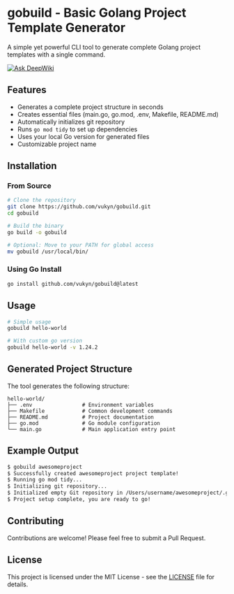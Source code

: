 # gobuild - Basic Golang Project Template Generator

A simple yet powerful CLI tool to generate complete Golang project templates with a single command.

[![Ask DeepWiki](https://deepwiki.com/badge.svg)](https://deepwiki.com/vukyn/gobuild)

## Features

-   Generates a complete project structure in seconds
-   Creates essential files (main.go, go.mod, .env, Makefile, README.md)
-   Automatically initializes git repository
-   Runs `go mod tidy` to set up dependencies
-   Uses your local Go version for generated files
-   Customizable project name

## Installation

### From Source

```bash
# Clone the repository
git clone https://github.com/vukyn/gobuild.git
cd gobuild

# Build the binary
go build -o gobuild

# Optional: Move to your PATH for global access
mv gobuild /usr/local/bin/
```

### Using Go Install

```bash
go install github.com/vukyn/gobuild@latest
```

## Usage

```bash
# Simple usage
gobuild hello-world

# With custom go version
gobuild hello-world -v 1.24.2
```

## Generated Project Structure

The tool generates the following structure:

```
hello-world/
├── .env                # Environment variables
├── Makefile            # Common development commands
├── README.md           # Project documentation
├── go.mod              # Go module configuration
└── main.go             # Main application entry point
```

## Example Output

```bash
$ gobuild awesomeproject
$ Successfully created awesomeproject project template!
$ Running go mod tidy...
$ Initializing git repository...
$ Initialized empty Git repository in /Users/username/awesomeproject/.git/
$ Project setup complete, you are ready to go!
```

## Contributing

Contributions are welcome! Please feel free to submit a Pull Request.

## License

This project is licensed under the MIT License - see the [LICENSE](LICENSE) file for details.
